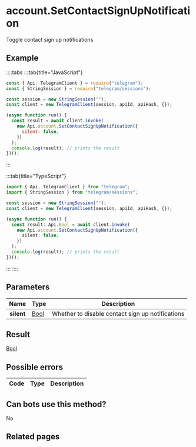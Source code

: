 # account.SetContactSignUpNotification

Toggle contact sign up notifications

## Example

::::tabs
:::tab{title="JavaScript"}

```js
const { Api, TelegramClient } = require("telegram");
const { StringSession } = require("telegram/sessions");

const session = new StringSession("");
const client = new TelegramClient(session, apiId, apiHash, {});

(async function run() {
  const result = await client.invoke(
    new Api.account.SetContactSignUpNotification({
      silent: false,
    })
  );
  console.log(result); // prints the result
})();
```

:::

:::tab{title="TypeScript"}

```ts
import { Api, TelegramClient } from "telegram";
import { StringSession } from "telegram/sessions";

const session = new StringSession("");
const client = new TelegramClient(session, apiId, apiHash, {});

(async function run() {
  const result: Api.Bool = await client.invoke(
    new Api.account.SetContactSignUpNotification({
      silent: false,
    })
  );
  console.log(result); // prints the result
})();
```

:::
::::

## Parameters

|    Name    | Type                                        | Description                                      |
| :--------: | ------------------------------------------- | ------------------------------------------------ |
| **silent** | [Bool](https://core.telegram.org/type/Bool) | Whether to disable contact sign up notifications |

## Result

[Bool](https://core.telegram.org/type/Bool)

## Possible errors

| Code | Type | Description |
| :--: | ---- | ----------- |

## Can bots use this method?

No

## Related pages
